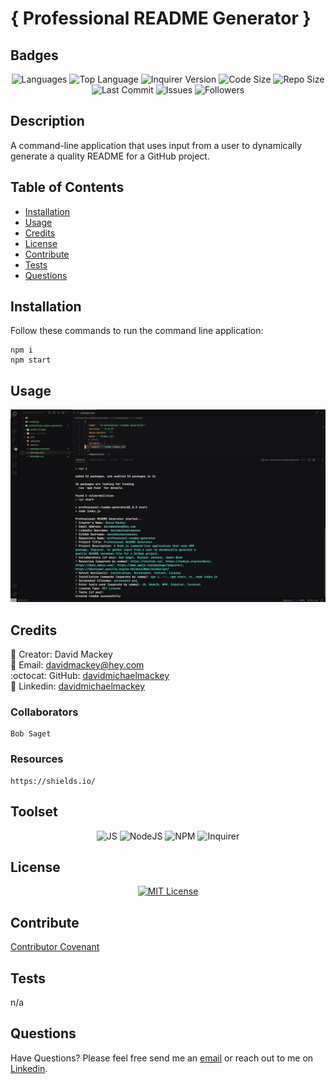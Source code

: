 
# { Professional README Generator }

## Badges

<p align="center">
  <img src="https://img.shields.io/github/languages/count/davidmichaelmackey/professional-readme-generator?color=4285F4&style=for-the-badge" alt="Languages" />
  <img src="https://img.shields.io/github/languages/top/davidmichaelmackey/professional-readme-generator?color=FBBC05&style=for-the-badge" alt="Top Language" />
  <img src="https://img.shields.io/github/package-json/dependency-version/davidmichaelmackey/professional-readme-generator/inquirer?color=CC3534&style=for-the-badge&logo=npm" alt="Inquirer Version" />
  <img src="https://img.shields.io/github/languages/code-size/davidmichaelmackey/professional-readme-generator?color=45dc81&style=for-the-badge" alt="Code Size" />
  <img src="https://img.shields.io/github/repo-size/davidmichaelmackey/professional-readme-generator?color=7ad0ed&style=for-the-badge" alt="Repo Size" />
  <img src="https://img.shields.io/github/last-commit/davidmichaelmackey/professional-readme-generator?color=34A853&style=for-the-badge" alt="Last Commit" />
  <img src="https://img.shields.io/github/issues/davidmichaelmackey/professional-readme-generator?colors=ffc0cb&style=for-the-badge" alt="Issues" />
  <img src="https://img.shields.io/github/followers/davidmichaelmackey?style=for-the-badge" alt="Followers" />
</p>

## Description
A command-line application that uses input from a user to dynamically generate a quality README for a GitHub project.

## Table of Contents

- [Installation](#installation)
- [Usage](#usage)
- [Credits](#credits)
- [License](#license)
- [Contribute](#contribute)
- [Tests](#tests)
- [Questions](#questions)

## Installation
Follow these commands to run the command line application:  

    npm i
    npm start

## Usage



  ![Usage](assets/images/screenshot.png)

    

## Credits

:bust_in_silhouette: Creator: David Mackey<br>
:email: Email: [davidmackey@hey.com](mailto:davidmackey@hey.com)<br>
:octocat: GitHub: [davidmichaelmackey](https://github.com/davidmichaelmackey/)<br>
:briefcase: Linkedin: [davidmichaelmackey](https://linkedin.com/in/davidmichaelmackey/)<br>

### Collaborators

    Bob Saget

### Resources

    https://shields.io/

## Toolset

<p align="center"><img src="https://img.shields.io/badge/-JS-grey?style=for-the-badge"  alt="JS" />
      <img src="https://img.shields.io/badge/-NodeJS-grey?style=for-the-badge"  alt="NodeJS" />
      <img src="https://img.shields.io/badge/-NPM-grey?style=for-the-badge"  alt="NPM" />
      <img src="https://img.shields.io/badge/-Inquirer-grey?style=for-the-badge"  alt="Inquirer" />
      
</p>

## License
<p align = "center">
  <a href="https://opensource.org/licenses/MIT"><img src="https://img.shields.io/badge/License-MIT-A31F34?style=for-the-badge" alt="MIT License"/></a>
</p>

## Contribute

[Contributor Covenant](https://www.contributor-covenant.org/)

## Tests

n/a

## Questions

Have Questions?
Please feel free send me an [email](mailto:davidmackey@hey.com) or reach out to me on [Linkedin](https://linkedin.com/in/davidmichaelmackey/).

